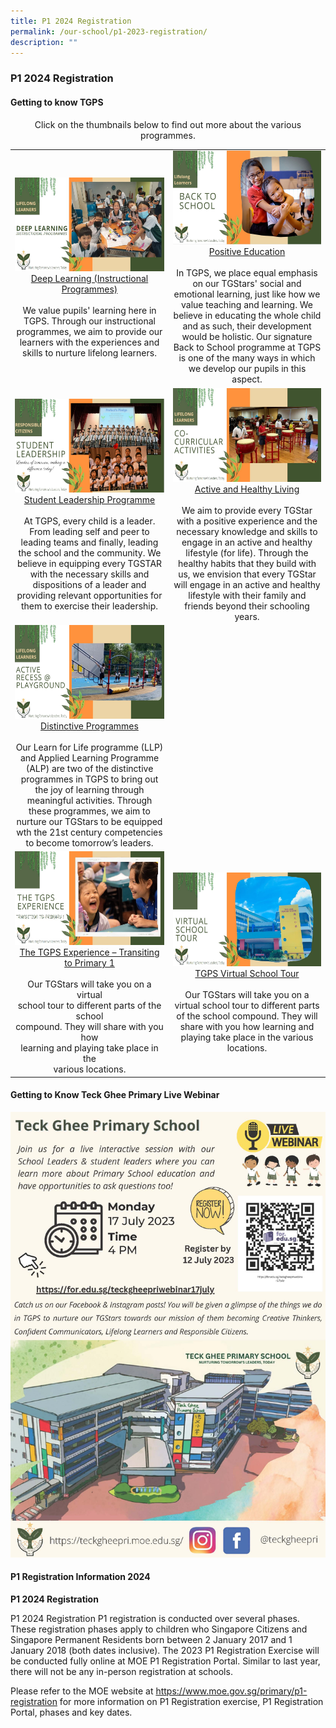 ```yaml
---
title: P1 2024 Registration
permalink: /our-school/p1-2023-registration/
description: ""
---
```

### **P1 2024 Registration**
#### **Getting to know TGPS**
<center>Click on the thumbnails below to find out more about the various programmes.</center>


|  |  |
|:---:|:---:|
| <a target="_blank" href="https://youtu.be/5QRHN5eNCAs"><img style="width:250px;height:150px;" src="/images/P1%202024/deep%20learning.JPG">Deep Learning (Instructional Programmes)</a><br><br>We value pupils' learning here in TGPS. Through our instructional programmes, we aim to provide our learners with the experiences and skills to nurture lifelong learners.|<a target="_blank" href="https://youtu.be/s--0GpU78SY"><img style="width:250px;height:150px;" src="/images/P1%202024/positive%20education_bts.JPG">Positive Education</a><br><br>In TGPS, we place equal emphasis on our TGStars' social and emotional learning, just like how we value teaching and learning. We believe in educating the whole child and as such, their development would be holistic. Our signature Back to School programme at TGPS is one of the many ways in which we develop our pupils in this aspect. 
| <a target="_blank" href="https://youtu.be/o0Jd3Zqe84Y"><img style="width:250px;height:150px;" src="/images/P1%202024/student%20leadership.JPG">Student Leadership Programme</a><br><br>At TGPS, every child is a leader. From leading self and peer to leading teams and finally, leading the school and the community. We believe in equipping every TGSTAR with the necessary skills and dispositions of a leader and providing relevant opportunities for them to exercise their leadership. | <a target="_blank" href="https://youtu.be/CcbGowC1Y54"><img style="width:250px;height:150px;" src="/images/gettingtoknowtgps4.jpg">Active and Healthy Living</a><br><br>We aim to provide every TGStar with a positive experience and the necessary knowledge and skills to engage in an active and healthy lifestyle (for life). Through the healthy habits that they build with us, we envision that every TGStar will engage in an active and healthy lifestyle with their family and friends beyond their schooling years. | 
|<a target="_blank" href="https://youtu.be/nR1ma-HHaEM"><img style="width:250px;height:150px;" src="/images/gettingtoknowtgps5.jpg">Distinctive Programmes</a><br><br>Our Learn for Life programme (LLP) and Applied Learning Programme (ALP) are two of the distinctive programmes in TGPS to bring out the joy of learning through meaningful activities. Through these programmes, we aim to nurture our TGStars to be equipped wth the 21st century competencies to become tomorrow’s leaders.| 
|<a target="_blank" href="https://youtu.be/W0odWThfAjU"><img style="width:250px;height:150px;" src="/images/P1%202024/transiting%20to%20p1.JPG">The TGPS Experience – Transiting to Primary 1</a><br><br>Our TGStars will take you on a virtual<br>school tour to different parts of the school<br>compound. They will share with you how<br>learning and playing take place in the<br>various locations. | <a target="_blank" href="https://youtu.be/dJJIqAnqgzY"><img style="width:250px;height:150px;" src="/images/P1%202024/school%20tour.JPG">TGPS Virtual School Tour</a><br><br>Our TGStars will take you on a virtual school tour to different parts of the school compound. They will share with you how learning and playing take place in the various locations.  |

#### **Getting to Know Teck Ghee Primary Live Webinar**

<a target="_blank" href="https://for.edu.sg/teckgheepriwebinar17july">![](/images/P1%202024/kindie%20flyer%202023.jpg)</a>

#### **P1 Registration Information 2024**
**P1 2024 Registration**

P1 2024 Registration
P1 registration is conducted over several phases. These registration phases apply to children who Singapore Citizens and Singapore Permanent Residents born between 2 January 2017 and 1 January 2018 (both dates inclusive). The 2023 P1 Registration Exercise will be conducted fully online at MOE P1 Registration Portal. Similar to last year, there will not be any in-person registration at schools.

Please refer to the MOE website at https://www.moe.gov.sg/primary/p1-registration for more information on P1 Registration exercise, P1 Registration Portal, phases and key dates.